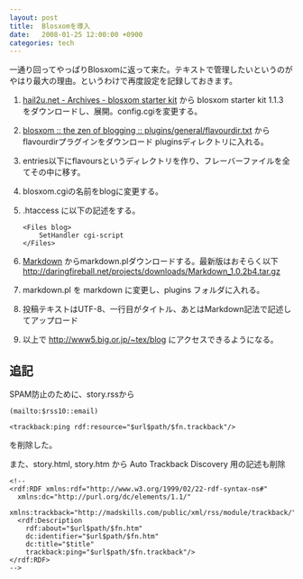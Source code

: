 ```yaml
---
layout: post
title:  Blosxomを導入
date:   2008-01-25 12:00:00 +0900
categories: tech
---
```


一通り回ってやっぱりBlosxomに返って来た。テキストで管理したいというのがやはり最大の理由。というわけで再度設定を記録しておきます。

1.  [hail2u.net - Archives - blosxom starter kit] から blosxom starter kit 1.1.3 をダウンロードし、展開。config.cgiを変更する。
2.  [blosxom :: the zen of blogging :: plugins/general/flavourdir.txt] から flavourdirプラグインをダウンロード pluginsディレクトリに入れる。
3.  entries以下にflavoursというディレクトリを作り、フレーバーファイルを全てその中に移す。
4.  blosxom.cgiの名前をblogに変更する。
5.  .htaccess に以下の記述をする。
	
		<Files blog>
			SetHandler cgi-script
		</Files>

6.  [Markdown] からmarkdown.plダウンロードする。最新版はおそらく以下  
	<http://daringfireball.net/projects/downloads/Markdown_1.0.2b4.tar.gz> 
7.  markdown.pl を markdown に変更し、plugins フォルダに入れる。
8.  投稿テキストはUTF-8、一行目がタイトル、あとはMarkdown記法で記述してアップロード
9.  以上で <http://www5.big.or.jp/~tex/blog> にアクセスできるようになる。


追記
----
SPAM防止のために、story.rssから

	(mailto:$rss10::email)

	<trackback:ping rdf:resource="$url$path/$fn.trackback"/> 

を削除した。

また、story.html, story.htm から Auto Trackback Discovery 用の記述も削除

	<!--
	<rdf:RDF xmlns:rdf="http://www.w3.org/1999/02/22-rdf-syntax-ns#"
	  xmlns:dc="http://purl.org/dc/elements/1.1/"
	  xmlns:trackback="http://madskills.com/public/xml/rss/module/trackback/">
	  <rdf:Description
	    rdf:about="$url$path/$fn.htm"
	    dc:identifier="$url$path/$fn.htm"
	    dc:title="$title"
	    trackback:ping="$url$path/$fn.trackback"/>
	</rdf:RDF>
	-->

[hail2u.net - Archives - blosxom starter kit]: http://hail2u.net/archives/bsk.html
[blosxom :: the zen of blogging :: plugins/general/flavourdir.txt]: http://www.blosxom.com/plugins/general/flavourdir.htm
[Markdown]: http://daringfireball.net/projects/markdown/

